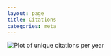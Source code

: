 ```yaml
---
layout: page
title: Citations
categories: meta
---
```

<!--- doobido
According to Google Scholar, as of June 3rd 2018, 19424 papers cite one or more of our three papers on
this software (Brainard, 1997; Pelli, 1997; Kleiner, Brainard, Pelli 2007). Thanks!
--->
![Plot of unique citations per year](http://chart.apis.google.com/chart?chxr=0,0,3000%7C1,1999,2018&chxs=1,676767,10,0,lt,676767&chxt=y,x&chbh=a,8,10&chs=500x150&cht=bvg&chco=3399CC&chds=0,3000&chd=t:19,50,81,120,164,236,310,472,542,658,843,949,1161,1374,1698,1841,2019,2312,2592,1236&chtt=Unique+citations+per+year&chts=676767,13.5)
